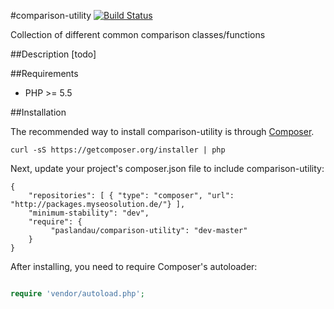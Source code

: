 #comparison-utility
[![Build Status](https://travis-ci.org/paslandau/comparison-utility.svg?branch=master)](https://travis-ci.org/paslandau/comparison-utility)

Collection of different common comparison classes/functions

##Description
[todo]

##Requirements

- PHP >= 5.5

##Installation

The recommended way to install comparison-utility is through [Composer](http://getcomposer.org/).

    curl -sS https://getcomposer.org/installer | php

Next, update your project's composer.json file to include comparison-utility:

    {
        "repositories": [ { "type": "composer", "url": "http://packages.myseosolution.de/"} ],
        "minimum-stability": "dev",
        "require": {
             "paslandau/comparison-utility": "dev-master"
        }
    }

After installing, you need to require Composer's autoloader:
```php

require 'vendor/autoload.php';
```